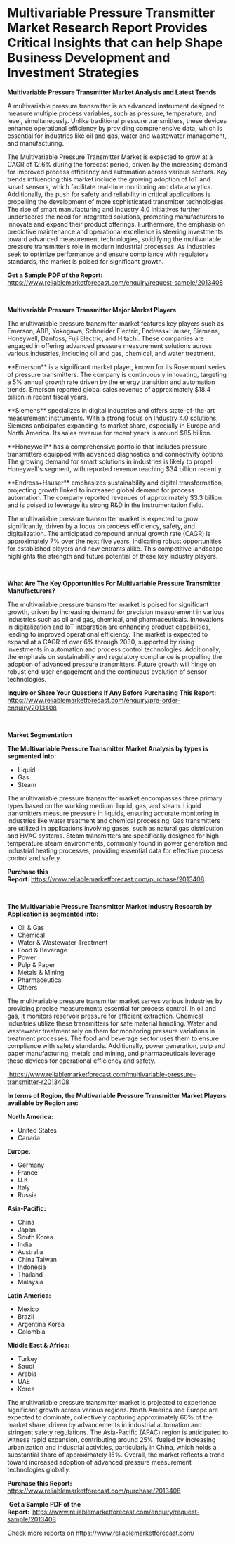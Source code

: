 <p><h1>Multivariable Pressure Transmitter Market Research Report Provides Critical Insights that can help Shape Business Development and Investment Strategies</h1></p><p><strong>Multivariable Pressure Transmitter Market Analysis and Latest Trends</strong></p>
<p><p>A multivariable pressure transmitter is an advanced instrument designed to measure multiple process variables, such as pressure, temperature, and level, simultaneously. Unlike traditional pressure transmitters, these devices enhance operational efficiency by providing comprehensive data, which is essential for industries like oil and gas, water and wastewater management, and manufacturing.</p><p>The Multivariable Pressure Transmitter Market is expected to grow at a CAGR of 12.6% during the forecast period, driven by the increasing demand for improved process efficiency and automation across various sectors. Key trends influencing this market include the growing adoption of IoT and smart sensors, which facilitate real-time monitoring and data analytics. Additionally, the push for safety and reliability in critical applications is propelling the development of more sophisticated transmitter technologies. The rise of smart manufacturing and Industry 4.0 initiatives further underscores the need for integrated solutions, prompting manufacturers to innovate and expand their product offerings. Furthermore, the emphasis on predictive maintenance and operational excellence is steering investments toward advanced measurement technologies, solidifying the multivariable pressure transmitter’s role in modern industrial processes. As industries seek to optimize performance and ensure compliance with regulatory standards, the market is poised for significant growth.</p></p>
<p><strong>Get a Sample PDF of the Report:&nbsp;</strong> <a href="https://www.reliablemarketforecast.com/enquiry/request-sample/2013408?utm_campaign=2594&utm_medium=2&utm_source=Github&utm_content=ia&utm_term=20022025&utm_id=multivariable-pressure-transmitter">https://www.reliablemarketforecast.com/enquiry/request-sample/2013408</a></p>
<p>&nbsp;</p>
<p><strong>Multivariable Pressure Transmitter Major Market Players</strong></p>
<p><p>The multivariable pressure transmitter market features key players such as Emerson, ABB, Yokogawa, Schneider Electric, Endress+Hauser, Siemens, Honeywell, Danfoss, Fuji Electric, and Hitachi. These companies are engaged in offering advanced pressure measurement solutions across various industries, including oil and gas, chemical, and water treatment.</p><p>**Emerson** is a significant market player, known for its Rosemount series of pressure transmitters. The company is continuously innovating, targeting a 5% annual growth rate driven by the energy transition and automation trends. Emerson reported global sales revenue of approximately $18.4 billion in recent fiscal years.</p><p>**Siemens** specializes in digital industries and offers state-of-the-art measurement instruments. With a strong focus on Industry 4.0 solutions, Siemens anticipates expanding its market share, especially in Europe and North America. Its sales revenue for recent years is around $85 billion.</p><p>**Honeywell** has a comprehensive portfolio that includes pressure transmitters equipped with advanced diagnostics and connectivity options. The growing demand for smart solutions in industries is likely to propel Honeywell's segment, with reported revenue reaching $34 billion recently.</p><p>**Endress+Hauser** emphasizes sustainability and digital transformation, projecting growth linked to increased global demand for process automation. The company reported revenues of approximately $3.3 billion and is poised to leverage its strong R&D in the instrumentation field.</p><p>The multivariable pressure transmitter market is expected to grow significantly, driven by a focus on process efficiency, safety, and digitalization. The anticipated compound annual growth rate (CAGR) is approximately 7% over the next five years, indicating robust opportunities for established players and new entrants alike. This competitive landscape highlights the strength and future potential of these key industry players.</p></p>
<p>&nbsp;</p>
<p><strong>What Are The Key Opportunities For Multivariable Pressure Transmitter Manufacturers?</strong></p>
<p><p>The multivariable pressure transmitter market is poised for significant growth, driven by increasing demand for precision measurement in various industries such as oil and gas, chemical, and pharmaceuticals. Innovations in digitalization and IoT integration are enhancing product capabilities, leading to improved operational efficiency. The market is expected to expand at a CAGR of over 6% through 2030, supported by rising investments in automation and process control technologies. Additionally, the emphasis on sustainability and regulatory compliance is propelling the adoption of advanced pressure transmitters. Future growth will hinge on robust end-user engagement and the continuous evolution of sensor technologies.</p></p>
<p><strong>Inquire or Share Your Questions If Any Before Purchasing This Report:</strong> <a href="https://www.reliablemarketforecast.com/enquiry/pre-order-enquiry/2013408?utm_campaign=2594&utm_medium=2&utm_source=Github&utm_content=ia&utm_term=20022025&utm_id=multivariable-pressure-transmitter">https://www.reliablemarketforecast.com/enquiry/pre-order-enquiry/2013408</a></p>
<p>&nbsp;</p>
<p><strong>Market Segmentation</strong></p>
<p><strong>The Multivariable Pressure Transmitter Market Analysis by types is segmented into:</strong></p>
<p><ul><li>Liquid</li><li>Gas</li><li>Steam</li></ul></p>
<p><p>The multivariable pressure transmitter market encompasses three primary types based on the working medium: liquid, gas, and steam. Liquid transmitters measure pressure in liquids, ensuring accurate monitoring in industries like water treatment and chemical processing. Gas transmitters are utilized in applications involving gases, such as natural gas distribution and HVAC systems. Steam transmitters are specifically designed for high-temperature steam environments, commonly found in power generation and industrial heating processes, providing essential data for effective process control and safety.</p></p>
<p><strong>Purchase this Report:&nbsp;</strong><a href="https://www.reliablemarketforecast.com/purchase/2013408?utm_campaign=2594&utm_medium=2&utm_source=Github&utm_content=ia&utm_term=20022025&utm_id=multivariable-pressure-transmitter">https://www.reliablemarketforecast.com/purchase/2013408</a></p>
<p>&nbsp;</p>
<p><strong>The Multivariable Pressure Transmitter Market Industry Research by Application is segmented into:</strong></p>
<p><ul><li>Oil & Gas</li><li>Chemical</li><li>Water & Wastewater Treatment</li><li>Food & Beverage</li><li>Power</li><li>Pulp & Paper</li><li>Metals & Mining</li><li>Pharmaceutical</li><li>Others</li></ul></p>
<p><p>The multivariable pressure transmitter market serves various industries by providing precise measurements essential for process control. In oil and gas, it monitors reservoir pressure for efficient extraction. Chemical industries utilize these transmitters for safe material handling. Water and wastewater treatment rely on them for monitoring pressure variations in treatment processes. The food and beverage sector uses them to ensure compliance with safety standards. Additionally, power generation, pulp and paper manufacturing, metals and mining, and pharmaceuticals leverage these devices for operational efficiency and safety.</p></p>
<p><a href="https://www.reliablemarketforecast.com/multivariable-pressure-transmitter-r2013408?utm_campaign=2594&utm_medium=2&utm_source=Github&utm_content=ia&utm_term=20022025&utm_id=multivariable-pressure-transmitter">&nbsp;https://www.reliablemarketforecast.com/multivariable-pressure-transmitter-r2013408</a></p>
<p><strong>In terms of Region, the Multivariable Pressure Transmitter Market Players available by Region are:</strong></p>
<p>
    <p> <strong> North America: </strong>
        <ul>
            <li>United States</li>
            <li>Canada</li>
        </ul>
        </p> 
    <p> <strong> Europe: </strong>
        <ul>
            <li>Germany</li>
            <li>France</li>
            <li>U.K.</li>
            <li>Italy</li>
            <li>Russia</li>
        </ul>
        </p> 
    <p> <strong> Asia-Pacific: </strong>
        <ul>
            <li>China</li>
            <li>Japan</li>
            <li>South Korea</li>
            <li>India</li>
            <li>Australia</li>
            <li>China Taiwan</li>
            <li>Indonesia</li>
            <li>Thailand</li>
            <li>Malaysia</li>
        </ul>
        </p> 
    <p> <strong> Latin America: </strong>
        <ul>
            <li>Mexico</li>
            <li>Brazil</li>
            <li>Argentina Korea</li>
            <li>Colombia</li>
        </ul>
        </p> 
    <p> <strong> Middle East & Africa: </strong>
        <ul>
            <li>Turkey</li>
            <li>Saudi</li>
            <li>Arabia</li>
            <li>UAE</li>
            <li>Korea</li>
        </ul>
    </p>
    </p>
<p><p>The multivariable pressure transmitter market is projected to experience significant growth across various regions. North America and Europe are expected to dominate, collectively capturing approximately 60% of the market share, driven by advancements in industrial automation and stringent safety regulations. The Asia-Pacific (APAC) region is anticipated to witness rapid expansion, contributing around 25%, fueled by increasing urbanization and industrial activities, particularly in China, which holds a substantial share of approximately 15%. Overall, the market reflects a trend toward increased adoption of advanced pressure measurement technologies globally.</p></p>
<p><strong>Purchase this Report: </strong><a href="https://www.reliablemarketforecast.com/purchase/2013408?utm_campaign=2594&utm_medium=2&utm_source=Github&utm_content=ia&utm_term=20022025&utm_id=multivariable-pressure-transmitter">https://www.reliablemarketforecast.com/purchase/2013408</a></p>
<p>&nbsp;<strong>Get a Sample PDF of the Report:&nbsp;&nbsp;</strong><a href="https://www.reliablemarketforecast.com/enquiry/request-sample/2013408?utm_campaign=2594&utm_medium=2&utm_source=Github&utm_content=ia&utm_term=20022025&utm_id=multivariable-pressure-transmitter">https://www.reliablemarketforecast.com/enquiry/request-sample/2013408</a></p>
<p><strong></strong></p>
<p>Check more reports on <a href="https://www.reliablemarketforecast.com/?utm_campaign=2594&utm_medium=2&utm_source=Github&utm_content=ia&utm_term=20022025&utm_id=multivariable-pressure-transmitter">https://www.reliablemarketforecast.com/</a></p>